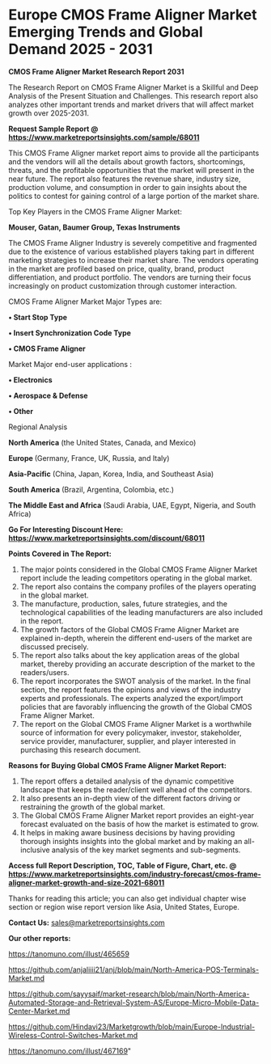  # Europe CMOS Frame Aligner Market Emerging Trends and Global Demand 2025 - 2031

<strong>CMOS Frame Aligner Market Research Report 2031</strong>

The Research Report on CMOS Frame Aligner Market is a Skillful and Deep Analysis of the Present Situation and Challenges. This research report also analyzes other important trends and market drivers that will affect market growth over 2025-2031.

<strong>Request Sample Report @ <a href=https://www.marketreportsinsights.com/sample/68011>https://www.marketreportsinsights.com/sample/68011</a></strong>

This CMOS Frame Aligner market report aims to provide all the participants and the vendors will all the details about growth factors, shortcomings, threats, and the profitable opportunities that the market will present in the near future. The report also features the revenue share, industry size, production volume, and consumption in order to gain insights about the politics to contest for gaining control of a large portion of the market share.

Top Key Players in the CMOS Frame Aligner Market:

<strong>Mouser, Gatan, Baumer Group, Texas Instruments</strong>

The CMOS Frame Aligner Industry is severely competitive and fragmented due to the existence of various established players taking part in different marketing strategies to increase their market share. The vendors operating in the market are profiled based on price, quality, brand, product differentiation, and product portfolio. The vendors are turning their focus increasingly on product customization through customer interaction.

CMOS Frame Aligner Market Major Types are:

<strong>• Start Stop Type

• Insert Synchronization Code Type

• CMOS Frame Aligner</strong>

Market Major end-user applications :

<strong>• Electronics

• Aerospace & Defense

• Other</strong>

Regional Analysis

</u><strong><b>North America</b></strong> (the United States, Canada, and Mexico)

<strong><b>Europe </b></strong>(Germany, France, UK, Russia, and Italy)

<strong><b>Asia-Pacific</b></strong> (China, Japan, Korea, India, and Southeast Asia)

<strong><b>South America</b></strong> (Brazil, Argentina, Colombia, etc.)

<strong><b>The Middle East and Africa</b></strong> (Saudi Arabia, UAE, Egypt, Nigeria, and South Africa)

<strong>Go For Interesting Discount Here: <a href=https://www.marketreportsinsights.com/discount/68011>https://www.marketreportsinsights.com/discount/68011</a></strong>

<strong>Points Covered in The Report:</strong>
<ol>
  <li>The major points considered in the Global CMOS Frame Aligner Market report include the leading competitors operating in the global market.</li>
  <li>The report also contains the company profiles of the players operating in the global market.</li>
  <li>The manufacture, production, sales, future strategies, and the technological capabilities of the leading manufacturers are also included in the report.</li>
  <li>The growth factors of the Global CMOS Frame Aligner Market are explained in-depth, wherein the different end-users of the market are discussed precisely.</li>
  <li>The report also talks about the key application areas of the global market, thereby providing an accurate description of the market to the readers/users.</li>
  <li>The report incorporates the SWOT analysis of the market. In the final section, the report features the opinions and views of the industry experts and professionals. The experts analyzed the export/import policies that are favorably influencing the growth of the Global CMOS Frame Aligner Market.</li>
  <li>The report on the Global CMOS Frame Aligner Market is a worthwhile source of information for every policymaker, investor, stakeholder, service provider, manufacturer, supplier, and player interested in purchasing this research document.</li>
</ol>
<strong>Reasons for Buying Global CMOS Frame Aligner Market Report:</strong>

<ol>
  <li>The report offers a detailed analysis of the dynamic competitive landscape that keeps the reader/client well ahead of the competitors.</li>
  <li>It also presents an in-depth view of the different factors driving or restraining the growth of the global market.</li>
  <li>The Global CMOS Frame Aligner Market report provides an eight-year forecast evaluated on the basis of how the market is estimated to grow.</li>
  <li>It helps in making aware business decisions by having providing thorough insights insights into the global market and by making an all-inclusive analysis of the key market segments and sub-segments.</li>
</ol>
<strong>Access full Report Description, TOC, Table of Figure, Chart, etc. @ <a href=https://www.marketreportsinsights.com/industry-forecast/cmos-frame-aligner-market-growth-and-size-2021-68011>https://www.marketreportsinsights.com/industry-forecast/cmos-frame-aligner-market-growth-and-size-2021-68011</a></strong>


Thanks for reading this article; you can also get individual chapter wise section or region wise report version like Asia, United States, Europe.

<strong>Contact Us:</strong>
sales@marketreportsinsights.com

<strong>Our other reports:</strong>

<a href=https://tanomuno.com/illust/465659>https://tanomuno.com/illust/465659</a>

<a href=https://github.com/anjaliiii21/anj/blob/main/North-America-POS-Terminals-Market.md>https://github.com/anjaliiii21/anj/blob/main/North-America-POS-Terminals-Market.md</a>

<a href=https://github.com/sayysaif/market-research/blob/main/North-America-Automated-Storage-and-Retrieval-System-AS/Europe-Micro-Mobile-Data-Center-Market.md>https://github.com/sayysaif/market-research/blob/main/North-America-Automated-Storage-and-Retrieval-System-AS/Europe-Micro-Mobile-Data-Center-Market.md</a>

<a href=https://github.com/Hindavi23/Marketgrowth/blob/main/Europe-Industrial-Wireless-Control-Switches-Market.md>https://github.com/Hindavi23/Marketgrowth/blob/main/Europe-Industrial-Wireless-Control-Switches-Market.md</a>

<a href=https://tanomuno.com/illust/467169>https://tanomuno.com/illust/467169</a>"
